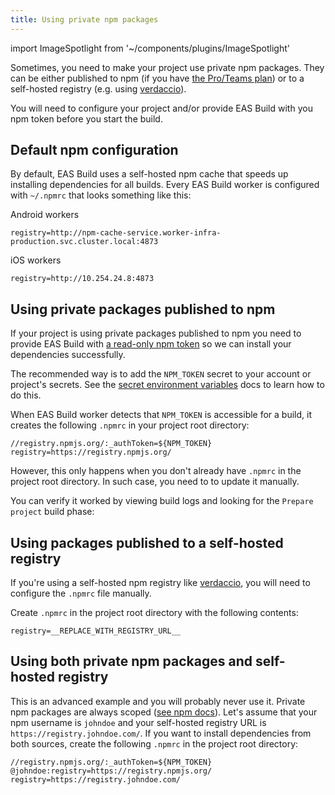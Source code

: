 ```yaml
---
title: Using private npm packages
---
```


import ImageSpotlight from '~/components/plugins/ImageSpotlight'

Sometimes, you need to make your project use private npm packages. They can be either published to npm (if you have [the Pro/Teams plan](https://www.npmjs.com/products)) or to a self-hosted registry (e.g. using [verdaccio](https://verdaccio.org/)).

You will need to configure your project and/or provide EAS Build with you npm token before you start the build.

## Default npm configuration

By default, EAS Build uses a self-hosted npm cache that speeds up installing dependencies for all builds. Every EAS Build worker is configured with `~/.npmrc` that looks something like this:

Android workers

```
registry=http://npm-cache-service.worker-infra-production.svc.cluster.local:4873
```

iOS workers

```
registry=http://10.254.24.8:4873
```

## Using private packages published to npm

If your project is using private packages published to npm you need to provide EAS Build with [a read-only npm token](https://docs.npmjs.com/about-access-tokens) so we can install your dependencies successfully.

The recommended way is to add the `NPM_TOKEN` secret to your account or project's secrets. See the [secret environment variables](/build-reference/variables/#using-secrets-in-environment-variables) docs to learn how to do this.

<ImageSpotlight alt="Secret creation UI filled" src="/static/images/eas-build/environment-secrets/secrets-create-filled.png" />

When EAS Build worker detects that `NPM_TOKEN` is accessible for a build, it creates the following `.npmrc` in your project root directory:

```
//registry.npmjs.org/:_authToken=${NPM_TOKEN}
registry=https://registry.npmjs.org/
```

However, this only happens when you don't already have `.npmrc` in the project root directory. In such case, you need to to update it manually.

You can verify it worked by viewing build logs and looking for the `Prepare project` build phase:

<ImageSpotlight alt=".npmrc created" src="/static/images/eas-build/npmrc.png" />

## Using packages published to a self-hosted registry

If you're using a self-hosted npm registry like [verdaccio](https://verdaccio.org/), you will need to configure the `.npmrc` file manually.

Create `.npmrc` in the project root directory with the following contents:

```
registry=__REPLACE_WITH_REGISTRY_URL__
```

## Using both private npm packages and self-hosted registry

This is an advanced example and you will probably never use it. Private npm packages are always scoped ([see npm docs](https://docs.npmjs.com/about-scopes#scopes-and-package-visibility)). Let's assume that your npm username is `johndoe` and your self-hosted registry URL is `https://registry.johndoe.com/`. If you want to install dependencies from both sources, create the following `.npmrc` in the project root directory:

```
//registry.npmjs.org/:_authToken=${NPM_TOKEN}
@johndoe:registry=https://registry.npmjs.org/
registry=https://registry.johndoe.com/
```

